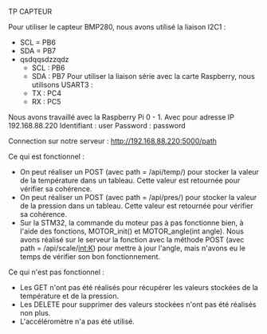 TP CAPTEUR

Pour utiliser le capteur BMP280, nous avons utilisé la liaison I2C1 :
  - SCL = PB6
  - SDA = PB7
  - qsdqqsdzzqdz 
       - SCL : PB6
       - SDA : PB7
Pour utiliser la liaison série avec la carte Raspberry, nous utilisons USART3 :
       -  TX : PC4
       -  RX : PC5

Nous avons travaillé avec la Raspberry Pi 0 - 1. Avec pour adresse IP 192.168.88.220
Identifiant : user
Password    : password

Connection sur notre serveur : 
	http://192.168.88.220:5000/path 


Ce qui est fonctionnel :
  - On peut réaliser un POST (avec path = /api/temp/) pour stocker la valeur de la température dans un tableau.
    Cette valeur est retournée pour vérifier sa cohérence.
  - On peut réaliser un POST (avec path = /api/pres/) pour stocker la valeur de la pression dans un tableau.
    Cette valeur est retournée pour vérifier sa cohérence.
  - Sur la STM32, la commande du moteur pas à pas fonctionne bien, à l'aide des fonctions, MOTOR_init() et MOTOR_angle(int angle).
    Nous avons réalisé sur le serveur la fonction avec la méthode POST (avec path = /api/scale/<int:K>) pour mettre à jour l'angle, mais n'avons eu le temps de vérifier son bon fonctionnement.

Ce qui n'est pas fonctionnel :
   - Les GET n'ont pas été réalisés pour récupérer les valeurs stockées de la température et de la pression.
   - Les DELETE pour supprimer des valeurs stockées n'ont pas été réalisés non plus.
   - L'accéléromètre n'a pas été utilisé.

